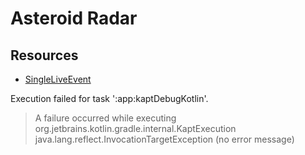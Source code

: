 # Asteroid Radar

## Resources

- [SingleLiveEvent](https://medium.com/androiddevelopers/livedata-with-snackbar-navigation-and-other-events-the-singleliveevent-case-ac2622673150)

Execution failed for task ':app:kaptDebugKotlin'.
> A failure occurred while executing org.jetbrains.kotlin.gradle.internal.KaptExecution
   > java.lang.reflect.InvocationTargetException (no error message)


